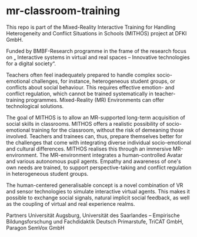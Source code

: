 # mr-classroom-training

This repo is part of the Mixed-Reality Interactive Training for Handling Heterogeneity and Conflict Situations in Schools (MITHOS) project at DFKI GmbH.

Funded by BMBF-Research programme in the frame of the research focus on „ Interactive systems in virtual and real spaces – Innovative technologies for a digital society“.

Teachers often feel inadequately prepared to handle complex socio-emotional challenges, for instance, heterogeneous student groups, or conflicts about social behaviour. This requires effective emotion- and conflict regulation, which cannot be trained systematically in teacher-training programmes. Mixed-Reality (MR) Environments can offer technological solutions.

The goal of MITHOS is to allow an MR-supported long-term acquisition of social skills in classrooms. MITHOS offers a realistic possibility of socio-emotional training for the classroom, without the risk of demeaning those involved. Teachers and trainees can, thus, prepare themselves better for the challenges that come with integrating diverse individual socio-emotional and cultural differences. MITHOS realises this through an immersive MR-environment. The MR-environment integrates a human-controlled Avatar and various autonomous pupil agents. Empathy and awareness of one's own needs are trained, to support perspective-taking and conflict regulation in heterogeneous student groups.

The human-centered generalisable concept is a novel combination of VR and sensor technologies to simulate interactive virtual agents. This makes it possible to exchange social signals, natural implicit social feedback, as well as the coupling of virtual and real experience realms.

Partners
Universität Augsburg, Universität des Saarlandes – Empirische Bildungsforschung und Fachdidaktik Deutsch Primarstufe, TriCAT GmbH, Paragon SemVox GmbH
